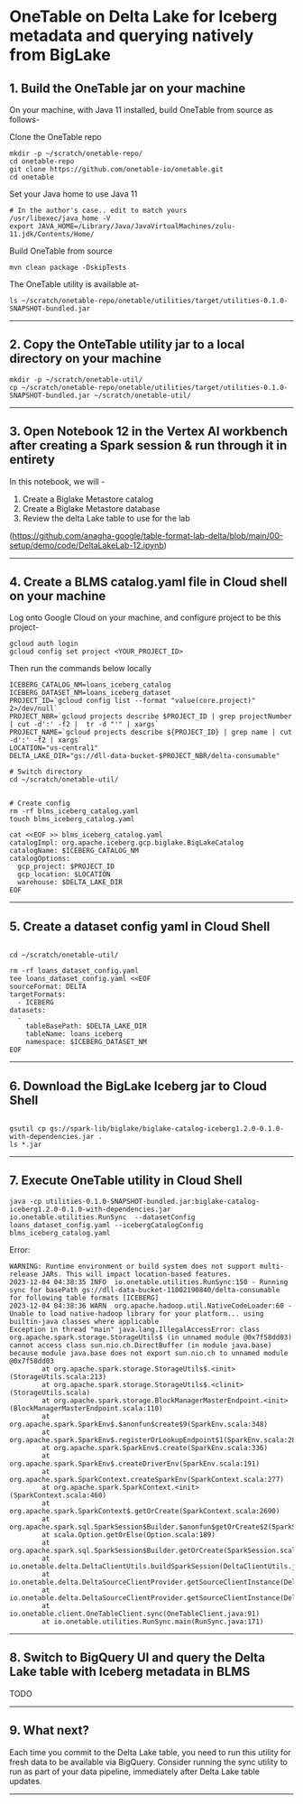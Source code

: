 # OneTable on Delta Lake for Iceberg metadata and querying natively from BigLake

## 1. Build the OneTable jar on your machine

On your machine, with Java 11 installed, build OneTable from source as follows-

Clone the OneTable repo
```
mkdir -p ~/scratch/onetable-repo/
cd onetable-repo
git clone https://github.com/onetable-io/onetable.git
cd onetable
```

Set your Java home to use Java 11
```
# In the author's case.. edit to match yours
/usr/libexec/java_home -V
export JAVA_HOME=/Library/Java/JavaVirtualMachines/zulu-11.jdk/Contents/Home/
```

Build OneTable from source
```
mvn clean package -DskipTests
```

The OneTable utility is available at-
```
ls ~/scratch/onetable-repo/onetable/utilities/target/utilities-0.1.0-SNAPSHOT-bundled.jar
```

<hr>

## 2. Copy the OnteTable utility jar to a local directory on your machine

```
mkdir -p ~/scratch/onetable-util/
cp ~/scratch/onetable-repo/onetable/utilities/target/utilities-0.1.0-SNAPSHOT-bundled.jar ~/scratch/onetable-util/
```

<hr>

## 3. Open Notebook 12 in the Vertex AI workbench after creating a Spark session & run through it in entirety

In this notebook, we will -
1. Create a Biglake Metastore catalog
2. Create a Biglake Metastore database
3. Review the delta Lake table to use for the lab

(https://github.com/anagha-google/table-format-lab-delta/blob/main/00-setup/demo/code/DeltaLakeLab-12.ipynb)

<hr>
   
## 4. Create a BLMS catalog.yaml file in Cloud shell on your machine
Log onto Google Cloud on your machine, and configure project to be this project-
```
gcloud auth login
gcloud config set project <YOUR_PROJECT_ID>
```



Then run the commands below locally
```
ICEBERG_CATALOG_NM=loans_iceberg_catalog
ICEBERG_DATASET_NM=loans_iceberg_dataset
PROJECT_ID=`gcloud config list --format "value(core.project)" 2>/dev/null`
PROJECT_NBR=`gcloud projects describe $PROJECT_ID | grep projectNumber | cut -d':' -f2 |  tr -d "'" | xargs`
PROJECT_NAME=`gcloud projects describe ${PROJECT_ID} | grep name | cut -d':' -f2 | xargs`
LOCATION="us-central1"
DELTA_LAKE_DIR="gs://dll-data-bucket-$PROJECT_NBR/delta-consumable"

# Switch directory
cd ~/scratch/onetable-util/


# Create config
rm -rf blms_iceberg_catalog.yaml
touch blms_iceberg_catalog.yaml

cat <<EOF >> blms_iceberg_catalog.yaml
catalogImpl: org.apache.iceberg.gcp.biglake.BigLakeCatalog
catalogName: $ICEBERG_CATALOG_NM
catalogOptions:
  gcp_project: $PROJECT_ID
  gcp_location: $LOCATION
  warehouse: $DELTA_LAKE_DIR
EOF

```

<hr>

## 5. Create a dataset config yaml in Cloud Shell

```

cd ~/scratch/onetable-util/

rm -rf loans_dataset_config.yaml
tee loans_dataset_config.yaml <<EOF
sourceFormat: DELTA
targetFormats:
  - ICEBERG
datasets:
  -
    tableBasePath: $DELTA_LAKE_DIR
    tableName: loans_iceberg
    namespace: $ICEBERG_DATASET_NM
EOF
```

<hr>

## 6. Download the BigLake Iceberg jar to Cloud Shell

```

gsutil cp gs://spark-lib/biglake/biglake-catalog-iceberg1.2.0-0.1.0-with-dependencies.jar .
ls *.jar
```

<hr>

## 7. Execute OneTable utility in Cloud Shell

```
java -cp utilities-0.1.0-SNAPSHOT-bundled.jar:biglake-catalog-iceberg1.2.0-0.1.0-with-dependencies.jar  io.onetable.utilities.RunSync  --datasetConfig loans_dataset_config.yaml --icebergCatalogConfig blms_iceberg_catalog.yaml
```

Error:
```
WARNING: Runtime environment or build system does not support multi-release JARs. This will impact location-based features.
2023-12-04 04:38:35 INFO  io.onetable.utilities.RunSync:150 - Running sync for basePath gs://dll-data-bucket-11002190840/delta-consumable for following table formats [ICEBERG]
2023-12-04 04:38:36 WARN  org.apache.hadoop.util.NativeCodeLoader:60 - Unable to load native-hadoop library for your platform... using builtin-java classes where applicable
Exception in thread "main" java.lang.IllegalAccessError: class org.apache.spark.storage.StorageUtils$ (in unnamed module @0x7f58dd03) cannot access class sun.nio.ch.DirectBuffer (in module java.base) because module java.base does not export sun.nio.ch to unnamed module @0x7f58dd03
        at org.apache.spark.storage.StorageUtils$.<init>(StorageUtils.scala:213)
        at org.apache.spark.storage.StorageUtils$.<clinit>(StorageUtils.scala)
        at org.apache.spark.storage.BlockManagerMasterEndpoint.<init>(BlockManagerMasterEndpoint.scala:110)
        at org.apache.spark.SparkEnv$.$anonfun$create$9(SparkEnv.scala:348)
        at org.apache.spark.SparkEnv$.registerOrLookupEndpoint$1(SparkEnv.scala:287)
        at org.apache.spark.SparkEnv$.create(SparkEnv.scala:336)
        at org.apache.spark.SparkEnv$.createDriverEnv(SparkEnv.scala:191)
        at org.apache.spark.SparkContext.createSparkEnv(SparkContext.scala:277)
        at org.apache.spark.SparkContext.<init>(SparkContext.scala:460)
        at org.apache.spark.SparkContext$.getOrCreate(SparkContext.scala:2690)
        at org.apache.spark.sql.SparkSession$Builder.$anonfun$getOrCreate$2(SparkSession.scala:949)
        at scala.Option.getOrElse(Option.scala:189)
        at org.apache.spark.sql.SparkSession$Builder.getOrCreate(SparkSession.scala:943)
        at io.onetable.delta.DeltaClientUtils.buildSparkSession(DeltaClientUtils.java:47)
        at io.onetable.delta.DeltaSourceClientProvider.getSourceClientInstance(DeltaSourceClientProvider.java:32)
        at io.onetable.delta.DeltaSourceClientProvider.getSourceClientInstance(DeltaSourceClientProvider.java:29)
        at io.onetable.client.OneTableClient.sync(OneTableClient.java:91)
        at io.onetable.utilities.RunSync.main(RunSync.java:171)
```

<hr>

## 8. Switch to BigQuery UI and query the Delta Lake table with Iceberg metadata in BLMS

TODO

<hr>

## 9. What next?

Each time you commit to the Delta Lake table, you need to run this utility for fresh data to be available via BigQuery. Consider running the sync utility to run as part of your data pipeline, immediately after Delta Lake table updates.

<hr>
